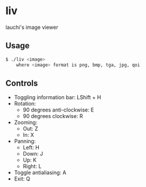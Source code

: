 # liv
lauchi's image viewer

## Usage
```sh
$ ./liv <image>
    where <image> format is png, bmp, tga, jpg, qoi
```

## Controls
- Toggling information bar: LShift + H
- Rotation:
    - 90 degrees anti-clockwise: E
    - 90 degrees clockwise: R
- Zooming:
    - Out: Z
    - In: X
- Panning:
    - Left: H
    - Down: J
    - Up: K
    - Right: L
- Toggle antialiasing: A
- Exit: Q
